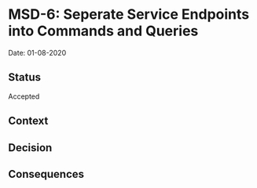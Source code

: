# MSD-6: Seperate Service Endpoints into Commands and Queries

Date: 01-08-2020

## Status

Accepted

## Context


## Decision


## Consequences


